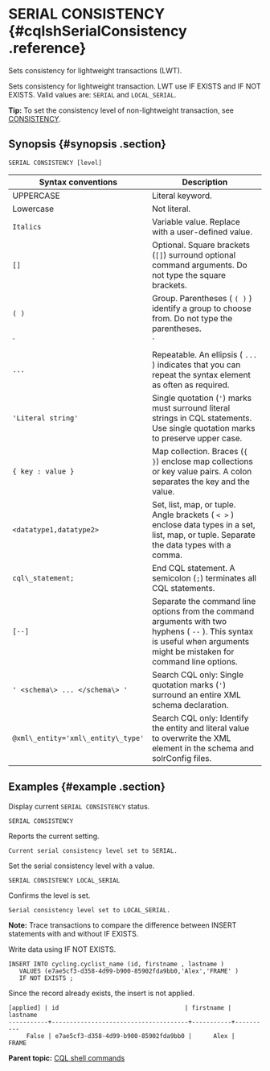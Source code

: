 # SERIAL CONSISTENCY {#cqlshSerialConsistency .reference}

Sets consistency for lightweight transactions \(LWT\).

Sets consistency for lightweight transaction. LWT use IF EXISTS and IF NOT EXISTS. Valid values are: `SERIAL` and `LOCAL_SERIAL`.

**Tip:** To set the consistency level of non-lightweight transaction, see [CONSISTENCY](cqlshConsistency.md).

## Synopsis {#synopsis .section}

```
SERIAL CONSISTENCY [level]
```

|Syntax conventions|Description|
|------------------|-----------|
|UPPERCASE|Literal keyword.|
|Lowercase|Not literal.|
|`Italics`|Variable value. Replace with a user-defined value.|
|`[]`|Optional. Square brackets \(`[]`\) surround optional command arguments. Do not type the square brackets.|
|`( )`|Group. Parentheses \( `( )` \) identify a group to choose from. Do not type the parentheses.|
|`|`|Or. A vertical bar \(`|`\) separates alternative elements. Type any one of the elements. Do not type the vertical bar.|
|`...`|Repeatable. An ellipsis \( `...` \) indicates that you can repeat the syntax element as often as required.|
|`'Literal string'`|Single quotation \(`'`\) marks must surround literal strings in CQL statements. Use single quotation marks to preserve upper case.|
|`{ key : value }`|Map collection. Braces \(`{ }`\) enclose map collections or key value pairs. A colon separates the key and the value.|
|`<datatype1,datatype2>`|Set, list, map, or tuple. Angle brackets \( `< >` \) enclose data types in a set, list, map, or tuple. Separate the data types with a comma.|
|`cql\_statement;`|End CQL statement. A semicolon \(`;`\) terminates all CQL statements.|
|`[--]`|Separate the command line options from the command arguments with two hyphens \( `--` \). This syntax is useful when arguments might be mistaken for command line options.|
|`' <schema\> ... </schema\> '`|Search CQL only: Single quotation marks \(`'`\) surround an entire XML schema declaration.|
|`@xml\_entity='xml\_entity\_type'`|Search CQL only: Identify the entity and literal value to overwrite the XML element in the schema and solrConfig files.|

## Examples {#example .section}

Display current `SERIAL CONSISTENCY` status.

```screen
SERIAL CONSISTENCY
```

Reports the current setting.

```no-highlight
Current serial consistency level set to SERIAL.
```

Set the serial consistency level with a value.

```screen
SERIAL CONSISTENCY LOCAL_SERIAL
```

Confirms the level is set.

```no-highlight
Serial consistency level set to LOCAL_SERIAL.
```

**Note:** Trace transactions to compare the difference between INSERT statements with and without IF EXISTS.

Write data using IF NOT EXISTS.

```screen
INSERT INTO cycling.cyclist_name (id, firstname , lastname ) 
   VALUES (e7ae5cf3-d358-4d99-b900-85902fda9bb0,'Alex','FRAME' ) 
   IF NOT EXISTS ;
```

Since the record already exists, the insert is not applied.

```no-highlight
[applied] | id                                   | firstname | lastname
-----------+--------------------------------------+-----------+----------
     False | e7ae5cf3-d358-4d99-b900-85902fda9bb0 |      Alex |    FRAME
```

**Parent topic:** [CQL shell commands](../../cql/cql_reference/cqlshCommandsTOC.md)


